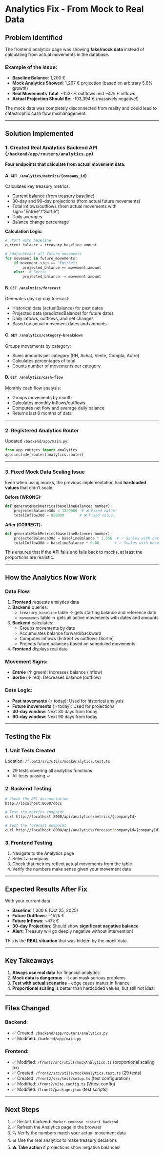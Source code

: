 # Analytics Fix - From Mock to Real Data

## Problem Identified

The frontend analytics page was showing **fake/mock data** instead of calculating from actual movements in the database.

### Example of the Issue:
- **Baseline Balance**: 1,200 €
- **Mock Analytics Showed**: 1,267 € projection (based on arbitrary 5.6% growth)
- **Real Movements Total**: ~152k € outflows and ~47k € inflows
- **Actual Projection Should Be**: -103,394 € (massively negative!)

The mock data was completely disconnected from reality and could lead to catastrophic cash flow mismanagement.

---

## Solution Implemented

### 1. Created Real Analytics Backend API (`/backend/app/routers/analytics.py`)

**Four endpoints that calculate from actual movement data:**

#### A. `GET /analytics/metrics/{company_id}`
Calculates key treasury metrics:
- Current balance (from treasury baseline)
- 30-day and 90-day projections (from actual future movements)
- Total inflows/outflows (from actual movements with sign="Entrée"/"Sortie")
- Daily averages
- Balance change percentage

**Calculation Logic:**
```python
# Start with baseline
current_balance = treasury_baseline.amount

# Add/subtract all future movements
for movement in future_movements:
    if movement.sign == "Entrée":
        projected_balance += movement.amount
    else:  # Sortie
        projected_balance -= movement.amount
```

#### B. `GET /analytics/forecast`
Generates day-by-day forecast:
- Historical data (actualBalance) for past dates
- Projected data (predictedBalance) for future dates
- Daily inflows, outflows, and net changes
- Based on actual movement dates and amounts

#### C. `GET /analytics/category-breakdown`
Groups movements by category:
- Sums amounts per category (RH, Achat, Vente, Compta, Autre)
- Calculates percentages of total
- Counts number of movements per category

#### D. `GET /analytics/cash-flow`
Monthly cash flow analysis:
- Groups movements by month
- Calculates monthly inflows/outflows
- Computes net flow and average daily balance
- Returns last 6 months of data

---

### 2. Registered Analytics Router

Updated `/backend/app/main.py`:
```python
from app.routers import analytics
app.include_router(analytics.router)
```

---

### 3. Fixed Mock Data Scaling Issue

Even when using mocks, the previous implementation had **hardcoded values** that didn't scale:

**Before (WRONG):**
```python
def generateMockMetrics(baselineBalance: number):
    projectedBalance30d = 1320000  # ❌ Fixed value!
    totalInflow30d = 850000       # ❌ Fixed value!
```

**After (CORRECT):**
```python
def generateMockMetrics(baselineBalance: number):
    projectedBalance30d = baselineBalance * 1.056  # ✓ Scales with baseline
    totalInflow30d = baselineBalance * 0.68       # ✓ Scales with baseline
```

This ensures that if the API fails and falls back to mocks, at least the proportions are realistic.

---

## How the Analytics Now Work

### Data Flow:

1. **Frontend** requests analytics data
2. **Backend** queries:
   - `treasury_baseline` table → gets starting balance and reference date
   - `movements` table → gets all active movements with dates and amounts
3. **Backend** calculates:
   - Groups movements by date
   - Accumulates balance forward/backward
   - Computes inflows (Entrée) vs outflows (Sortie)
   - Projects future balances based on scheduled movements
4. **Frontend** displays real data

### Movement Signs:
- **Entrée** (↑ green): Increases balance (inflow)
- **Sortie** (↓ red): Decreases balance (outflow)

### Date Logic:
- **Past movements** (≤ today): Used for historical analysis
- **Future movements** (> today): Used for projections
- **30-day window**: Next 30 days from today
- **90-day window**: Next 90 days from today

---

## Testing the Fix

### 1. Unit Tests Created
Location: `/front2/src/utils/mockAnalytics.test.ts`
- 29 tests covering all analytics functions
- All tests passing ✓

### 2. Backend Testing
```bash
# Check the API documentation
http://localhost:8000/docs

# Test the metrics endpoint
curl http://localhost:8000/api/analytics/metrics/{companyId}

# Test the forecast endpoint
curl http://localhost:8000/api/analytics/forecast?companyId={companyId}
```

### 3. Frontend Testing
1. Navigate to the Analytics page
2. Select a company
3. Check that metrics reflect actual movements from the table
4. Verify the numbers make sense given your movement data

---

## Expected Results After Fix

With your current data:
- **Baseline**: 1,200 € (Oct 25, 2025)
- **Future Outflows**: ~152k €
- **Future Inflows**: ~47k €
- **30-day Projection**: Should show **significant negative balance**
- **Alert**: Treasury will go deeply negative without intervention!

This is the **REAL situation** that was hidden by the mock data.

---

## Key Takeaways

1. **Always use real data** for financial analytics
2. **Mock data is dangerous** - it can mask serious problems
3. **Test with actual scenarios** - edge cases matter in finance
4. **Proportional scaling** is better than hardcoded values, but still not ideal

---

## Files Changed

### Backend:
- ✅ Created: `/backend/app/routers/analytics.py`
- ✅ Modified: `/backend/app/main.py`

### Frontend:
- ✅ Modified: `/front2/src/utils/mockAnalytics.ts` (proportional scaling fix)
- ✅ Created: `/front2/src/utils/mockAnalytics.test.ts` (29 tests)
- ✅ Created: `/front2/src/test/setup.ts` (test configuration)
- ✅ Modified: `/front2/vite.config.ts` (Vitest config)
- ✅ Modified: `/front2/package.json` (test scripts)

---

## Next Steps

1. ✅ Restart backend: `docker-compose restart backend`
2. ✅ Refresh the Analytics page in the browser
3. 🔍 Verify the numbers match your actual movement data
4. 📊 Use the real analytics to make treasury decisions
5. ⚠️ **Take action** if projections show negative balances!
